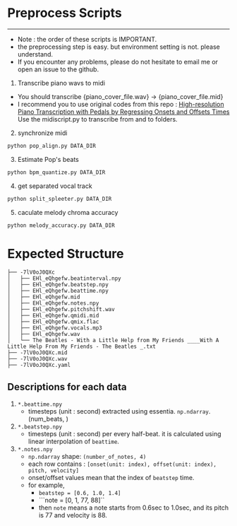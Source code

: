 # Preprocess Scripts
---
- Note : the order of these scripts is IMPORTANT. 
- the preprocessing step is easy. but environment setting is not. please understand.
- If you encounter any problems, please do not hesitate to email me or open an issue to the github.

1. Transcribe piano wavs to midi
- You should transcribe {piano_cover_file.wav} -> {piano_cover_file.mid}
- I recommend you to use original codes from this repo : [High-resolution Piano Transcription with Pedals by Regressing Onsets and Offsets Times](https://github.com/qiuqiangkong/piano_transcription_inference)
Use the midiscript.py to transcribe from and to folders.

2. synchronize midi 
```bash
python pop_align.py DATA_DIR
```

3. Estimate Pop's beats
```bash
python bpm_quantize.py DATA_DIR 
```

4. get separated vocal track
```bash
python split_spleeter.py DATA_DIR
```

5. caculate melody chroma accuracy
```bash
python melody_accuracy.py DATA_DIR 
```

# Expected Structure
```
├── -7lV0oJ0QXc
│   ├── EHl_eQhgefw.beatinterval.npy
│   ├── EHl_eQhgefw.beatstep.npy
│   ├── EHl_eQhgefw.beattime.npy
│   ├── EHl_eQhgefw.mid
│   ├── EHl_eQhgefw.notes.npy
│   ├── EHl_eQhgefw.pitchshift.wav
│   ├── EHl_eQhgefw.qmidi.mid
│   ├── EHl_eQhgefw.qmix.flac
│   ├── EHl_eQhgefw.vocals.mp3
│   ├── EHl_eQhgefw.wav
│   └── The Beatles - With a Little Help from My Friends ____With A Little Help From My Friends - The Beatles _.txt
├── -7lV0oJ0QXc.mid
├── -7lV0oJ0QXc.wav
├── -7lV0oJ0QXc.yaml
```

## Descriptions for each data
1. ```*.beattime.npy```
    - timesteps (unit : second) extracted using essentia. ```np.ndarray```. (num_beats, )
2. ```*.beatstep.npy```
    - timesteps (unit : second) per every half-beat. it is calculated using linear interpolation of ```beattime```.
2. ```*.notes.npy```
    - ```np.ndarray``` shape: ```(number_of_notes, 4)```
    - each row contains : ```[onset(unit: index), offset(unit: index), pitch, velocity]```
    - onset/offset values mean that the index of ```beatstep``` time. 
    - for example, 
        - ```beatstep = [0.6, 1.0, 1.4]```
        - ```note = [0, 1, 77, 88]``
        - then ```note``` means a note starts from 0.6sec to 1.0sec, and its pitch is 77 and velocity is 88.

